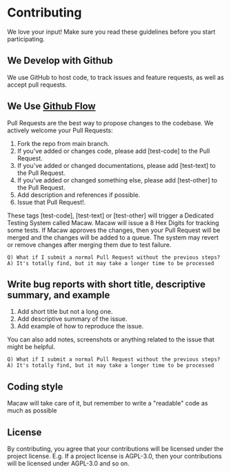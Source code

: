 # Contributing
We love your input! Make sure you read these guidelines before you start participating.

## We Develop with Github
We use GitHub to host code, to track issues and feature requests, as well as accept pull requests.

## We Use [Github Flow](https://guides.github.com/introduction/flow/index.html)
Pull Requests are the best way to propose changes to the codebase. We actively welcome your Pull Requests:

1. Fork the repo from main branch.
2. If you've added or changes code, please add [test-code] to the Pull Request.
3. If you've added or changed documentations, please add [test-text] to the Pull Request.
4. If you've added or changed something else, please add [test-other] to the Pull Request.
5. Add description and references if possible.
6. Issue that Pull Request!.

These tags [test-code], [test-text] or [test-other] will trigger a Dedicated Testing System called Macaw. Macaw will issue a 8 Hex Digits for tracking some tests. If Macaw approves the changes, then your Pull Request will be merged and the changes will be added to a queue. The system may revert or remove changes after merging them due to test failure.

```
Q) What if I submit a normal Pull Request without the previous steps?
A) It's totally find, but it may take a longer time to be processed
```

## Write bug reports with short title, descriptive summary, and example
1. Add short title but not a long one.
2. Add descriptive summary of the issue.
3. Add example of how to reproduce the issue.

You can also add notes, screenshots or anything related to the issue that might be helpful.

```
Q) What if I submit a normal Pull Request without the previous steps?
A) It's totally find, but it may take a longer time to be processed
```

## Coding style
Macaw will take care of it, but remember to write a "readable" code as much as possible

## License
By contributing, you agree that your contributions will be licensed under the project license. E.g. If a project license is AGPL-3.0, then your contributions will be licensed under AGPL-3.0 and so on.
